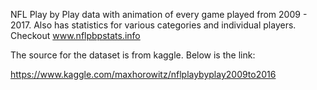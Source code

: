 NFL Play by Play data with animation of every game played from 2009 - 2017. Also has statistics for various categories and individual players. Checkout www.nflpbpstats.info

The source for the dataset is from kaggle. Below is the link:

https://www.kaggle.com/maxhorowitz/nflplaybyplay2009to2016 

